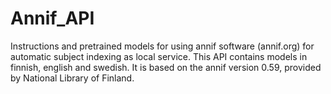# Annif_API
Instructions and pretrained models for using annif software (annif.org) for automatic subject indexing as local service.
This API contains models in finnish, english and swedish. It is based on the annif version 0.59, provided by National Library of Finland. 
